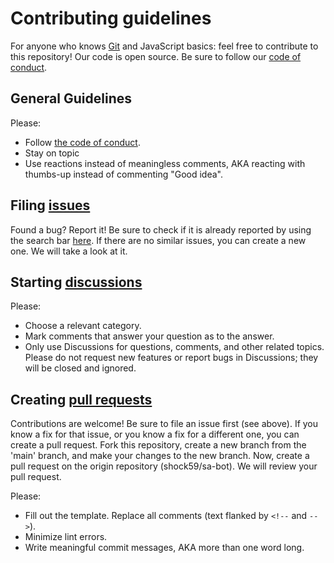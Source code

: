 # Contributing guidelines

For anyone who knows [Git](https://git-scm.com) and JavaScript basics: feel free to contribute to this repository! Our code is open source. Be sure to follow our [code of conduct](https://github.com/shock59/sa-bot/blob/master/CODE_OF_CONDUCT.md).

## General Guidelines

Please:

-   Follow [the code of conduct](CODE_OF_CONDUCT.md).
-   Stay on topic
-   Use reactions instead of meaningless comments, AKA reacting with thumbs-up instead of commenting "Good idea".

## Filing [issues](https://docs.github.com/en/github/managing-your-work-on-github/about-issues)

Found a bug? Report it! Be sure to check if it is already reported by using the search bar [here](https://github.com/shock59/sa-bot/issues). If there are no similar issues, you can create a new one. We will take a look at it.

## Starting [discussions](https://docs.github.com/en/discussions/collaborating-with-your-community-using-discussions/about-discussions)

Please:

-   Choose a relevant category.
-   Mark comments that answer your question as to the answer.
-   Only use Discussions for questions, comments, and other related topics. Please do not request new features or report bugs in Discussions; they will be closed and ignored.

## Creating [pull requests](https://docs.github.com/en/github/collaborating-with-issues-and-pull-requests/about-pull-requests)

Contributions are welcome! Be sure to file an issue first (see above). If you know a fix for that issue, or you know a fix for a different one, you can create a pull request. Fork this repository, create a new branch from the 'main' branch, and make your changes to the new branch. Now, create a pull request on the origin repository (shock59/sa-bot). We will review your pull request.

Please:

-   Fill out the template. Replace all comments (text flanked by `<!--` and `-->`).
-   Minimize lint errors.
-   Write meaningful commit messages, AKA more than one word long.
